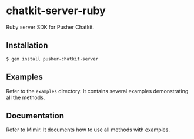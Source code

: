 # chatkit-server-ruby

Ruby server SDK for Pusher Chatkit.

## Installation

```
$ gem install pusher-chatkit-server
```

## Examples

Refer to the `examples` directory. It contains several examples demonstrating all the methods.

## Documentation

Refer to Mimir. It documents how to use all methods with examples.